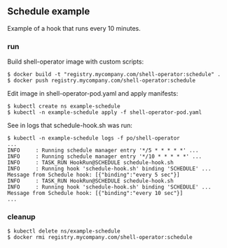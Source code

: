 ## Schedule example

Example of a hook that runs every 10 minutes.

### run

Build shell-operator image with custom scripts:

```
$ docker build -t "registry.mycompany.com/shell-operator:schedule" .
$ docker push registry.mycompany.com/shell-operator:schedule
```

Edit image in shell-operator-pod.yaml and apply manifests:

```
$ kubectl create ns example-schedule
$ kubectl -n example-schedule apply -f shell-operator-pod.yaml
```

See in logs that schedule-hook.sh was run:

```
$ kubectl -n example-schedule logs -f po/shell-operator
...
INFO     : Running schedule manager entry '*/5 * * * * *' ...
INFO     : Running schedule manager entry '*/10 * * * * *' ...
INFO     : TASK_RUN HookRun@SCHEDULE schedule-hook.sh
INFO     : Running hook 'schedule-hook.sh' binding 'SCHEDULE' ...
Message from Schedule hook: [{"binding":"every 5 sec"}]
INFO     : TASK_RUN HookRun@SCHEDULE schedule-hook.sh
INFO     : Running hook 'schedule-hook.sh' binding 'SCHEDULE' ...
Message from Schedule hook: [{"binding":"every 10 sec"}]
...
```

### cleanup

```
$ kubectl delete ns/example-schedule
$ docker rmi registry.mycompany.com/shell-operator:schedule
```
